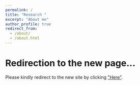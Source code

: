 ```yaml
---
permalink: /
title: "Research "
excerpt: "About me"
author_profile: true
redirect_from: 
  - /about/
  - /about.html
---
```


Redirection to the new page...
======
Please kindly redirect to the new site by clicking ["Here"](https://chiehhsinjesselai.github.io/).  


